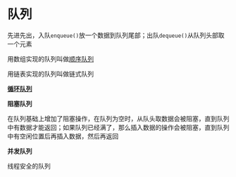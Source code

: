 # 队列

先进先出，入队`enqueue()`放一个数据到队列尾部；出队`dequeue()`从队列头部取一个元素

用数组实现的队列叫做[顺序队列](https://github.com/Spectred/alg/blob/java/src/struct/ArrayQueue.java)

用链表实现的队列叫做链式队列

[**循环队列**](https://github.com/Spectred/alg/blob/java/src/struct/CircularQueue.java)

**阻塞队列**

在队列基础上增加了阻塞操作，在队列为空时，从队头取数据会被阻塞，直到队列中有数据才能返回；如果队列已经满了，那么插入数据的操作会被阻塞，直到队列中有空闲位置后再插入数据，然后再返回

**并发队列**

线程安全的队列